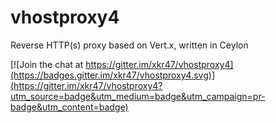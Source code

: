 # vhostproxy4

Reverse HTTP(s) proxy based on Vert.x, written in Ceylon

[![Join the chat at https://gitter.im/xkr47/vhostproxy4](https://badges.gitter.im/xkr47/vhostproxy4.svg)](https://gitter.im/xkr47/vhostproxy4?utm_source=badge&utm_medium=badge&utm_campaign=pr-badge&utm_content=badge)
